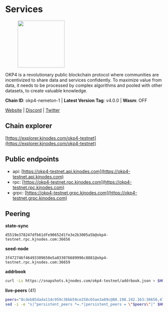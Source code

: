 # Services

<figure><img src="https://raw.githubusercontent.com/kj89/testnet_manuals/main/pingpub/logos/okp4.png" width="150" alt=""><figcaption></figcaption></figure>

OKP4 is a revolutionary public blockchain protocol where communities are incentivized to  share data and services confidently. To maximize value from data, it needs to be processed  by complex algorithms and pooled with other datasets, to create valuable knowledge.

**Chain ID**: okp4-nemeton-1 | **Latest Version Tag**: v4.0.0 | **Wasm**: OFF

[Website](https://okp4.network) | [Discord](https://discord.gg/okp4) | [Twitter](https://twitter.com/OKP4_Protocol)




## Chain explorer
[https://explorer.kjnodes.com/okp4-testnet](https://explorer.kjnodes.com/okp4-testnet)

## Public endpoints

* api: [https://okp4-testnet.api.kjnodes.com](https://okp4-testnet.api.kjnodes.com)
* rpc: [https://okp4-testnet.rpc.kjnodes.com](https://okp4-testnet.rpc.kjnodes.com)
* grpc: [https://okp4-testnet.grpc.kjnodes.com](https://okp4-testnet.grpc.kjnodes.com)

## Peering

**state-sync**

```text
d5519e378247dfb61dfe90652d1fe3e2b3005a5b@okp4-testnet.rpc.kjnodes.com:36656
```

**seed-node**

```text
3f472746f46493309650e5a033076689996c8881@okp4-testnet.rpc.kjnodes.com:36659
```

**addrbook**
```bash
curl -Ls https://snapshots.kjnodes.com/okp4-testnet/addrbook.json > $HOME/.okp4d/config/addrbook.json
```

**live-peers** (41)
```bash
peers="8cdeb85dada114c959c36bb59ce258c65ae3a09c@88.198.242.163:36656,473369a53bfa8a0ac4af5a191407b30bc82e83be@74.208.94.42:14656,eff365c8e0e2f99026e3dd91704d3764eb38e0a1@65.108.13.212:26756,d5519e378247dfb61dfe90652d1fe3e2b3005a5b@65.109.68.190:36656,269d246537499d05698c183497c4263e899036a4@65.108.9.164:35656,cf5e82486c4568c29a20719a68210523826ceb00@65.108.229.102:26651,99f6675049e22a0216af0e2447e7a4c5021874cd@142.132.132.200:28656,7dfc61d3ac9f6da7fa9f4893bc0ffa17ef8006e6@185.111.159.139:36656,b0b56d944cf1cc569a1e77e0923e075bad94d755@141.95.145.41:28656,8577873589dc7ecb9f2e32f79fe51ef7f57e40a3@65.109.161.143:26656,874373b78d2cd50e716aa464bf407581d9305655@94.250.201.130:27656,42fbb917fca6787bc3ab774865f4bb1ef950f114@65.108.226.26:30656,d4305fcb7b20dc96481a6ae6ae84f281f3413a4e@65.109.37.58:13656,74349a1cb9479b291866debe2042de8a2e88b850@65.108.233.109:17656,2bfd405e8f0f176428e2127f98b5ec53164ae1f0@142.132.149.118:26656,5c2a752c9b1952dbed075c56c600c3a79b58c395@95.214.55.232:26996,e9255dd3341db6cadf73b4f151c97e0cd14f0efb@65.108.45.200:27464,9a1e456bebf152b65c2087896779e259633ecbef@157.90.34.111:26656,2c6b5af41689145abb85f95cb49131ae9e193142@217.13.223.167:61356,ffbd1adeb58928c3f400fab23c84c3c73badd7fa@65.108.226.44:29656,d1a0ff9bd7ea1ebd06bc7158f3523f5e557328be@163.172.131.169:26656,854cc8b83a48ba4394c1940b57d0f42ec013e033@38.242.251.204:26656,be9841ace1d71a4c7681918ee39f5e00d8e96a82@213.239.216.252:36656,8a7605d8ae4338de5b7a0d5c70244ce05e377630@85.10.200.221:26656,1f4fa23210cc1d086a928a3c6de7c24f6c8f17ba@202.61.226.120:16656,79fd122745c37cc4abe225796a20d121e4cbf9e4@135.181.215.62:6070,307fb25cd6998d0d5bd1d947571f6043c6bb4069@65.109.31.114:2280,eef77b5ae1c37f3e5809ff928c329dde906be388@65.108.133.73:21656,15fdc722cd49ef7676205b6ad3120a84728d948c@65.108.225.158:17656,9d1482bc31fb4578a5c7f7f65c4e0aaf2dfc2336@213.239.215.77:36656,ba469aac96159dbb49844406423180618d267007@65.108.120.21:26113,e676fad27d970abede25b0469676b05ea83e5f04@144.168.47.230:36656,7e5fc5ab113d21777cace307d672a95b16a8f2ba@145.239.47.218:26656,fe8bd9375c43a7cc6ef27e62d56af341a62e67c9@95.217.202.49:30656,d1c1b729eff9afe7dfd371f190df6282c82ccfad@65.109.89.5:31656,052e10ce23cce3249f61853e2ca6a63102b7bddb@5.161.97.198:26656,a06417f8518fbf6f779e4012dbf72f194a95b48f@65.21.138.124:33656,26114bc5cb42ef90be2aba5b4b6d82bab7a60c31@185.255.131.17:26656,9755cab2585a2794453a5b396ef13b893393366f@65.108.212.224:46673,ebc272824924ea1a27ea3183dd0b9ba713494f83@95.214.55.198:26996,bff8e08c4c89f148ba6459f0ca13800b09e575dc@195.154.107.51:26656"
sed -i -e "s|^persistent_peers *=.*|persistent_peers = \"$peers\"|" $HOME/.okp4d/config/config.toml
```
